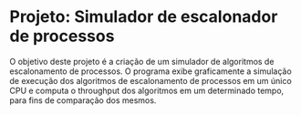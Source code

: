# Projeto: Simulador de escalonador de processos
O objetivo deste projeto é a criação de um simulador de algoritmos de escalonamento
de processos. O programa exibe graficamente a simulação de execução dos algoritmos de escalonamento de
processos em um único CPU e computa o throughput dos algoritmos em um determinado tempo, para fins de comparação dos mesmos.
